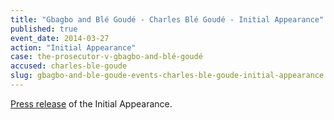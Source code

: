 ```yaml
---
title: "Gbagbo and Blé Goudé - Charles Blé Goudé - Initial Appearance"
published: true
event_date: 2014-03-27
action: "Initial Appearance"
case: the-prosecutor-v-gbagbo-and-blé-goudé
accused: charles-ble-goude
slug: gbagbo-and-ble-goude-events-charles-ble-goude-initial-appearance
---
```


[Press release](https://www.icc-cpi.int/en_menus/icc/press%20and%20media/press%20releases/Pages/ma155.aspx) of the Initial Appearance.

